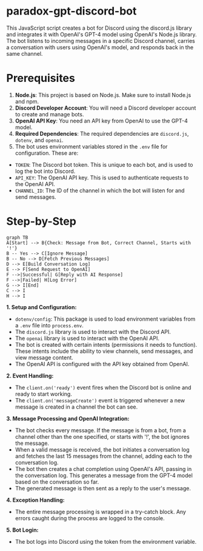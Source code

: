 # paradox-gpt-discord-bot
This JavaScript script creates a bot for Discord using the discord.js library and integrates it with OpenAI's GPT-4 model using OpenAI's Node.js library. The bot listens to incoming messages in a specific Discord channel, carries a conversation with users using OpenAI's model, and responds back in the same channel.

# Prerequisites 

1. **Node.js**: This project is based on Node.js. Make sure to install Node.js and npm.
2. **Discord Developer Account**: You will need a Discord developer account to create and manage bots.
3. **OpenAI API Key**: You need an API key from OpenAI to use the GPT-4 model.
4. **Required Dependencies**: The required dependencies are `discord.js`, `dotenv`, and `openai`.
5. The bot uses environment variables stored in the `.env` file for configuration. These are:

- `TOKEN`: The Discord bot token. This is unique to each bot, and is used to log the bot into Discord.
- `API_KEY`: The OpenAI API key. This is used to authenticate requests to the OpenAI API.
- `CHANNEL_ID`: The ID of the channel in which the bot will listen for and send messages.

# Step-by-Step
```mermaid
graph TB
A[Start] --> B{Check: Message from Bot, Correct Channel, Starts with '!'}
B -- Yes --> C[Ignore Message]
B -- No --> D[Fetch Previous Messages]
D --> E[Build Conversation Log]
E --> F[Send Request to OpenAI]
F -->|Successful| G[Reply with AI Response]
F -->|Failed| H[Log Error]
G --> I[End]
C --> I
H --> I
```
**1. Setup and Configuration:**

- `dotenv/config`: This package is used to load environment variables from a `.env` file into `process.env`.
- The `discord.js` library is used to interact with the Discord API.
- The `openai` library is used to interact with the OpenAI API.
- The bot is created with certain intents (permissions it needs to function). These intents include the ability to view channels, send messages, and view message content.
- The OpenAI API is configured with the API key obtained from OpenAI.

**2. Event Handling:**

- The `client.on('ready')` event fires when the Discord bot is online and ready to start working.
- The `client.on('messageCreate')` event is triggered whenever a new message is created in a channel the bot can see.

**3. Message Processing and OpenAI Integration:**

- The bot checks every message. If the message is from a bot, from a channel other than the one specified, or starts with '!', the bot ignores the message.
- When a valid message is received, the bot initiates a conversation log and fetches the last 15 messages from the channel, adding each to the conversation log.
- The bot then creates a chat completion using OpenAI's API, passing in the conversation log. This generates a message from the GPT-4 model based on the conversation so far.
- The generated message is then sent as a reply to the user's message.

**4. Exception Handling:**

- The entire message processing is wrapped in a try-catch block. Any errors caught during the process are logged to the console.

**5. Bot Login:**

- The bot logs into Discord using the token from the environment variable.
